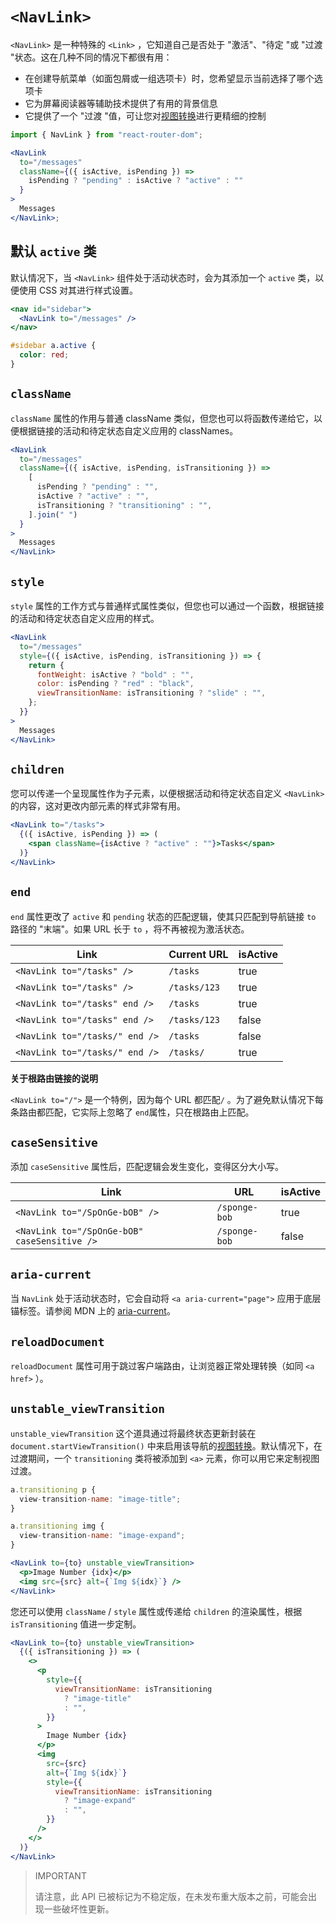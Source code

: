 # `<NavLink>`

`<NavLink>` 是一种特殊的 `<Link>` ，它知道自己是否处于 "激活"、"待定 "或 "过渡 "状态。这在几种不同的情况下都很有用：

- 在创建导航菜单（如面包屑或一组选项卡）时，您希望显示当前选择了哪个选项卡
- 它为屏幕阅读器等辅助技术提供了有用的背景信息
- 它提供了一个 "过渡 "值，可让您对[视图转换](https://developer.mozilla.org/en-US/docs/Web/API/View_Transitions_API)进行更精细的控制

```jsx
import { NavLink } from "react-router-dom";

<NavLink
  to="/messages"
  className={({ isActive, isPending }) =>
    isPending ? "pending" : isActive ? "active" : ""
  }
>
  Messages
</NavLink>;
```

## 默认 `active` 类

默认情况下，当 `<NavLink>` 组件处于活动状态时，会为其添加一个 `active` 类，以便使用 CSS 对其进行样式设置。

```jsx
<nav id="sidebar">
  <NavLink to="/messages" />
</nav>
```

```css
#sidebar a.active {
  color: red;
}
```

## `className`

`className` 属性的作用与普通 className 类似，但您也可以将函数传递给它，以便根据链接的活动和待定状态自定义应用的 classNames。

```jsx
<NavLink
  to="/messages"
  className={({ isActive, isPending, isTransitioning }) =>
    [
      isPending ? "pending" : "",
      isActive ? "active" : "",
      isTransitioning ? "transitioning" : "",
    ].join(" ")
  }
>
  Messages
</NavLink>
```

## `style`

`style` 属性的工作方式与普通样式属性类似，但您也可以通过一个函数，根据链接的活动和待定状态自定义应用的样式。

```jsx
<NavLink
  to="/messages"
  style={({ isActive, isPending, isTransitioning }) => {
    return {
      fontWeight: isActive ? "bold" : "",
      color: isPending ? "red" : "black",
      viewTransitionName: isTransitioning ? "slide" : "",
    };
  }}
>
  Messages
</NavLink>
```

## `children`

您可以传递一个呈现属性作为子元素，以便根据活动和待定状态自定义 `<NavLink>` 的内容，这对更改内部元素的样式非常有用。

```jsx
<NavLink to="/tasks">
  {({ isActive, isPending }) => (
    <span className={isActive ? "active" : ""}>Tasks</span>
  )}
</NavLink>
```

## `end`

`end` 属性更改了 `active` 和 `pending` 状态的匹配逻辑，使其只匹配到导航链接 `to` 路径的 "末端"。如果 URL 长于 `to` ，将不再被视为激活状态。

| Link                           | Current URL  | isActive |
| ------------------------------ | ------------ | -------- |
| `<NavLink to="/tasks" />`      | `/tasks`     | true     |
| `<NavLink to="/tasks" />`      | `/tasks/123` | true     |
| `<NavLink to="/tasks" end />`  | `/tasks`     | true     |
| `<NavLink to="/tasks" end />`  | `/tasks/123` | false    |
| `<NavLink to="/tasks/" end />` | `/tasks`     | false    |
| `<NavLink to="/tasks/" end />` | `/tasks/`    | true     |

**关于根路由链接的说明**

`<NavLink to="/">` 是一个特例，因为每个 URL 都匹配`/` 。为了避免默认情况下每条路由都匹配，它实际上忽略了 `end`属性，只在根路由上匹配。 

## `caseSensitive`

添加 `caseSensitive` 属性后，匹配逻辑会发生变化，变得区分大小写。

| Link                                         | URL           | isActive |
| -------------------------------------------- | ------------- | -------- |
| `<NavLink to="/SpOnGe-bOB" />`               | `/sponge-bob` | true     |
| `<NavLink to="/SpOnGe-bOB" caseSensitive />` | `/sponge-bob` | false    |

## `aria-current`

当 `NavLink` 处于活动状态时，它会自动将 `<a aria-current="page">` 应用于底层锚标签。请参阅 MDN 上的 [aria-current](https://developer.mozilla.org/en-US/docs/Web/Accessibility/ARIA/Attributes/aria-current)。

## `reloadDocument`

`reloadDocument` 属性可用于跳过客户端路由，让浏览器正常处理转换（如同 `<a href>` ）。

## `unstable_viewTransition`

`unstable_viewTransition` 这个道具通过将最终状态更新封装在 `document.startViewTransition()` 中来启用该导航的[视图转换](https://developer.mozilla.org/en-US/docs/Web/API/View_Transitions_API)。默认情况下，在过渡期间，一个 `transitioning` 类将被添加到 `<a>` 元素，你可以用它来定制视图过渡。

```jsx
a.transitioning p {
  view-transition-name: "image-title";
}

a.transitioning img {
  view-transition-name: "image-expand";
}
```

```jsx
<NavLink to={to} unstable_viewTransition>
  <p>Image Number {idx}</p>
  <img src={src} alt={`Img ${idx}`} />
</NavLink>
```

您还可以使用 `className` / `style` 属性或传递给 `children` 的渲染属性，根据 `isTransitioning` 值进一步定制。

```jsx
<NavLink to={to} unstable_viewTransition>
  {({ isTransitioning }) => (
    <>
      <p
        style={{
          viewTransitionName: isTransitioning
            ? "image-title"
            : "",
        }}
      >
        Image Number {idx}
      </p>
      <img
        src={src}
        alt={`Img ${idx}`}
        style={{
          viewTransitionName: isTransitioning
            ? "image-expand"
            : "",
        }}
      />
    </>
  )}
</NavLink>
```

> IMPORTANT
>
> 请注意，此 API 已被标记为不稳定版，在未发布重大版本之前，可能会出现一些破坏性更新。